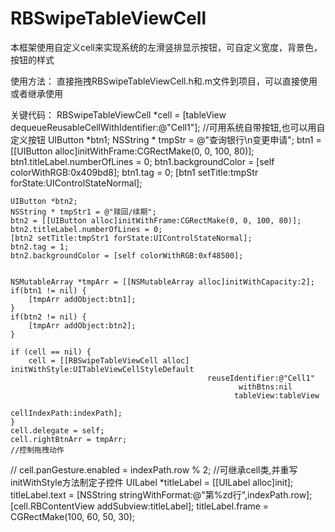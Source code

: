 # RBSwipeTableViewCell

本框架使用自定义cell来实现系统的左滑竖排显示按钮，可自定义宽度，背景色，按钮的样式

使用方法：
直接拖拽RBSwipeTableViewCell.h和.m文件到项目，可以直接使用或者继承使用

关键代码：
   RBSwipeTableViewCell *cell = [tableView dequeueReusableCellWithIdentifier:@"Cell1"];
    //可用系统自带按钮,也可以用自定义按钮
    UIButton *btn1;
    NSString * tmpStr = @"查询银行\n变更申请";
    btn1 = [[UIButton alloc]initWithFrame:CGRectMake(0, 0, 100, 80)];
    btn1.titleLabel.numberOfLines = 0;
    btn1.backgroundColor = [self colorWithRGB:0x409bd8];
    btn1.tag = 0;
    [btn1 setTitle:tmpStr forState:UIControlStateNormal];
    
    UIButton *btn2;
    NSString * tmpStr1 = @"赎回/续期";
    btn2 = [[UIButton alloc]initWithFrame:CGRectMake(0, 0, 100, 80)];
    btn2.titleLabel.numberOfLines = 0;
    [btn2 setTitle:tmpStr1 forState:UIControlStateNormal];
    btn2.tag = 1;
    btn2.backgroundColor = [self colorWithRGB:0xf48500];
    

    NSMutableArray *tmpArr = [[NSMutableArray alloc]initWithCapacity:2];
    if(btn1 != nil) {
        [tmpArr addObject:btn1];
    }
    if(btn2 != nil) {
        [tmpArr addObject:btn2];
    }

    if (cell == nil) {
        cell = [[RBSwipeTableViewCell alloc] initWithStyle:UITableViewCellStyleDefault
                                                reuseIdentifier:@"Cell1"
                                                       withBtns:nil
                                                      tableView:tableView
                                                  cellIndexPath:indexPath];
    }
    cell.delegate = self;
    cell.rightBtnArr = tmpArr;
    //控制拖拽动作
//    cell.panGesture.enabled = indexPath.row % 2;
    //可继承cell类,并重写initWithStyle方法制定子控件
    UILabel *titleLabel = [[UILabel alloc]init];
    titleLabel.text = [NSString stringWithFormat:@"第%zd行",indexPath.row];
    [cell.RBContentView addSubview:titleLabel];
    titleLabel.frame = CGRectMake(100, 60, 50, 30);
    
    
    
    
